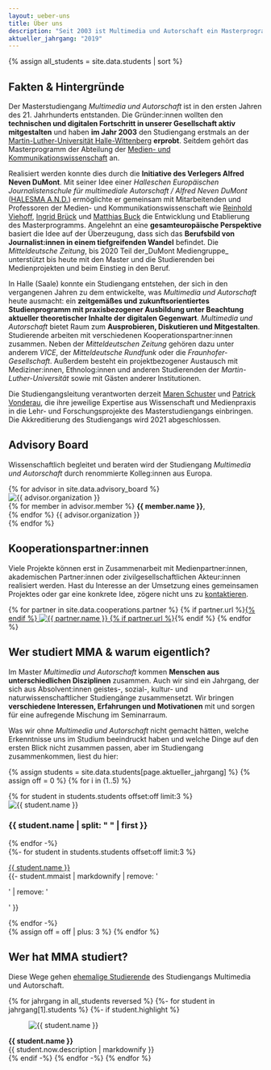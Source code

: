 ```yaml
---
layout: ueber-uns
title: Über uns
description: "Seit 2003 ist Multimedia und Autorschaft ein Masterprogramm der Abteilung für Medien- und Kommunikationswissenschaft an der Martin-Luther-Universität Halle-Wittenberg."
aktueller_jahrgang: "2019"
---
```


{% assign all_students = site.data.students | sort %}

## Fakten & Hintergründe

Der Masterstudiengang _Multimedia und Autorschaft_ ist in den ersten Jahren des 21. Jahrhunderts entstanden. Die Gründer:innen wollten den **technischen und digitalen Fortschritt in unserer Gesellschaft aktiv mitgestalten** und haben **im Jahr 2003** den  Studiengang erstmals an der [Martin-Luther-Universität Halle-Wittenberg](https://www.uni-halle.de) **erprobt**. Seitdem gehört das Masterprogramm der Abteilung der [Medien- und Kommunikationswissenschaft](https://www.medienkomm.uni-halle.de) an.

Realisiert werden konnte dies durch die **Initiative des Verlegers Alfred Neven DuMont**. Mit seiner Idee einer _Halleschen Europäischen Journalistenschule für multimediale Autorschaft / Alfred Neven DuMont_ ([HALESMA A.N.D.](https://mb.sachsen-anhalt.de/presse/pressemitteilungen/?tx_tsarssinclude_pi1%5Buid%5D=13393&tx_tsarssinclude_pi1%5Baction%5D=single&tx_tsarssinclude_pi1%5Bcontroller%5D=Static&cHash=e1f185d703bc7437adf68194bbb16bd7)) ermöglichte er gemeinsam mit Mitarbeitenden und Professoren der Medien- und Kommunikationswissenschaft wie [Reinhold Viehoff](https://www.medienkomm.uni-halle.de/abteilung/mitarbeiter/viehoff/?ref=mmautor.net), [Ingrid Brück](https://www.researchgate.net/scientific-contributions/Ingrid-Brueck-2120429660) und [Matthias Buck](https://www.ikare.uni-halle.de/kunstgeschichte/personen/buck/?ref=mmautor.net) die Entwicklung und Etablierung des Masterprogramms. Angelehnt an eine **gesamteuropäische Perspektive** basiert die Idee auf der Überzeugung, dass sich das **Berufsbild von Journalist:innen in einem tiefgreifenden Wandel** befindet. Die _Mitteldeutsche Zeitung_, bis 2020 Teil der_DuMont Mediengruppe_ unterstützt bis heute mit den Master und die Studierenden bei Medienprojekten und beim Einstieg in den Beruf.

In Halle (Saale) konnte ein Studiengang entstehen, der sich in den vergangenen Jahren zu dem entwickelte, was _Multimedia und Autorschaft_ heute ausmacht: ein **zeitgemäßes und zukunftsorientiertes Studienprogramm mit praxisbezogener Ausbildung unter Beachtung aktueller theoretischer Inhalte der digitalen Gegenwart**. _Multimedia und Autorschaft_ bietet Raum zum **Ausprobieren, Diskutieren und Mitgestalten**. Studierende arbeiten mit verschiedenen Kooperationspartner:innen zusammen. Neben der _Mitteldeutschen Zeitung_ gehören dazu unter anderem _VICE_, der _Mitteldeutsche Rundfunk_ oder die _Fraunhofer-Gesellschaft_. Außerdem besteht ein projektbezogener Austausch mit Mediziner:innen, Ethnolog:innen und anderen Studierenden der _Martin-Luther-Universität_ sowie mit Gästen anderer Institutionen.

Die Studiengangsleitung verantworten derzeit [Maren Schuster](https://www.medienkomm.uni-halle.de/abteilung/mitarbeiter/schuster/?ref=mmautor.net) und [Patrick Vonderau](https://www.medienkomm.uni-halle.de/abteilung/mitarbeiter/vonderau/?ref=mmautor.net), die ihre jeweilige Expertise aus Wissenschaft und Medienpraxis in die Lehr- und Forschungsprojekte des Masterstudiengangs einbringen. Die Akkreditierung des Studiengangs wird 2021 abgeschlossen.

## Advisory Board

Wissenschaftlich begleitet und beraten wird der Studiengang _Multimedia und Autorschaft_ durch renommierte Kolleg:innen aus Europa.

<section class="advisory-board">
{% for advisor in site.data.advisory_board %}
    <section>
        <img src="{{ site.url | append: site.imageurl | append: advisor.image }}" alt="{{ advisor.organization }}" loading="lazy">
        <div>
        {% for member in advisor.member %}
        <strong>{{ member.name }}</strong>,<br>
        {% endfor %}
        {{ advisor.organization }}
        </div>
    </section>
{% endfor %}
</section>

## Kooperationspartner:innen

Viele Projekte können erst in Zusammenarbeit mit Medienpartner:innen, akademischen Partner:innen oder zivilgesellschaftlichen Akteur:innen realisiert werden. Hast du Interesse an der Umsetzung eines gemeinsamen Projektes oder gar eine konkrete Idee, zögere nicht uns zu [kontaktieren](/impressum).

<section class="cooperations">
{% for partner in site.data.cooperations.partner %}
{% if partner.url %}<a href="{{ partner.url }}?ref=mmautor.net">{% endif %}
<img src="{{ site.url | append: "/assets/images/" | append: partner.image }}" alt="{{ partner.name }}" loading="lazy">
{% if partner.url %}</a>{% endif %}
{% endfor %}
</section>

## Wer studiert MMA & warum eigentlich?

Im Master _Multimedia und Autorschaft_ kommen **Menschen aus unterschiedlichen Disziplinen** zusammen. Auch wir sind ein Jahrgang, der sich aus Absolvent:innen geistes-, sozial-, kultur- und naturwissenschaftlicher Studiengänge zusammensetzt. Wir bringen **verschiedene Interessen, Erfahrungen und Motivationen** mit und sorgen für eine aufregende Mischung im Seminarraum.

Was wir ohne _Multimedia und Autorschaft_ nicht gemacht hätten, welche Erkenntnisse uns im Studium beeindruckt haben und welche Dinge auf den ersten Blick nicht zusammen passen, aber im Studiengang zusammenkommen, liest du hier:

{% assign students = site.data.students[page.aktueller_jahrgang] %}
{% assign off = 0 %}
{% for i in (1..5) %}
<section class="students">
    {% for student in students.students offset:off limit:3 %}
    <div class="flip-card">
        <div class="flip-card-inner">
            <div class="flip-card-front">
                <img src="{{ site.url }}/assets/images/{{ student.image }}" alt="{{ student.name }}">
            </div>
            <div class="flip-card-back">
                <h3>{{ student.name | split: " " | first }}</h3>
            </div>
        </div>
    </div>
    {% endfor -%}
</section>
<section>
{%- for student in students.students offset:off limit:3 %}
<p>
<u>{{ student.name }}</u><br>
{{- student.mmaist | markdownify | remove: '<p>' | remove: '</p>' }}
</p>
{% endfor -%}
</section>
{% assign off = off | plus: 3 %}
{% endfor %}

## Wer hat MMA studiert?

Diese Wege gehen [ehemalige Studierende](/alumni) des Studiengangs Multimedia und Autorschaft.

{% for jahrgang in all_students reversed %}
{%- for student in jahrgang[1].students %}
{%- if student.highlight %}
<section class="alumni">
<figure>
<img src="{{ site.url | append: site.imageurl | append: student.image }}" alt="{{ student.name }}">
</figure>
<div>
    <strong>{{ student.name }}</strong><br>
    {{ student.now.description | markdownify }}
</div>
</section>
{% endif -%}
{% endfor -%}
{% endfor %}
